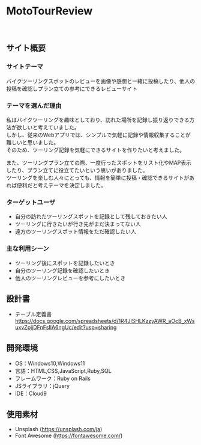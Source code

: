 # MotoTourReview
​
## サイト概要
### サイトテーマ
バイクツーリングスポットのレビューを画像や感想と一緒に投稿したり、他人の投稿を確認しプラン立ての参考にできるレビューサイト
​
### テーマを選んだ理由
私はバイクツーリングを趣味としており、訪れた場所を記録し振り返りできる方法が欲しいと考えていました。<br>
しかし、従来のWebアプリでは、シンプルで気軽に記録や情報収集することが難しいと思いました。<br>
そのため、ツーリング記録を気軽にできるサイトを作りたいと考えました。<br>

また、ツーリングプラン立ての際、一度行ったスポットをリスト化やMAP表示したり、プラン立てに役立てたいという思いがありました。<br>
ツーリングを楽しむ人々にとっても、情報を簡単に投稿・確認できるサイトがあれば便利だと考えテーマを決定しました。
​
### ターゲットユーザ
- 自分の訪れたツーリングスポットを記録として残しておきたい人
- ツーリングに行きたいが行き先がまだ決まってない人
- 遠方のツーリングスポット情報をただ確認したい人
​
### 主な利用シーン
- ツーリング後にスポットを記録したいとき
- 自分のツーリング記録を確認したいとき
- 他人のツーリングレビューを参考にしたいとき
​
## 設計書
- テーブル定義書
  https://docs.google.com/spreadsheets/d/1R4JISHLKzzyAWR_aOcB_xWsuxvZpjjDFnFslIA6ngUc/edit?usp=sharing
​
## 開発環境
- OS：Windows10,Windows11
- 言語：HTML,CSS,JavaScript,Ruby,SQL
- フレームワーク：Ruby on Rails
- JSライブラリ：jQuery
- IDE：Cloud9
​
## 使用素材
- Unsplash (https://unsplash.com/ja)
- Font Awesome (https://fontawesome.com/)

